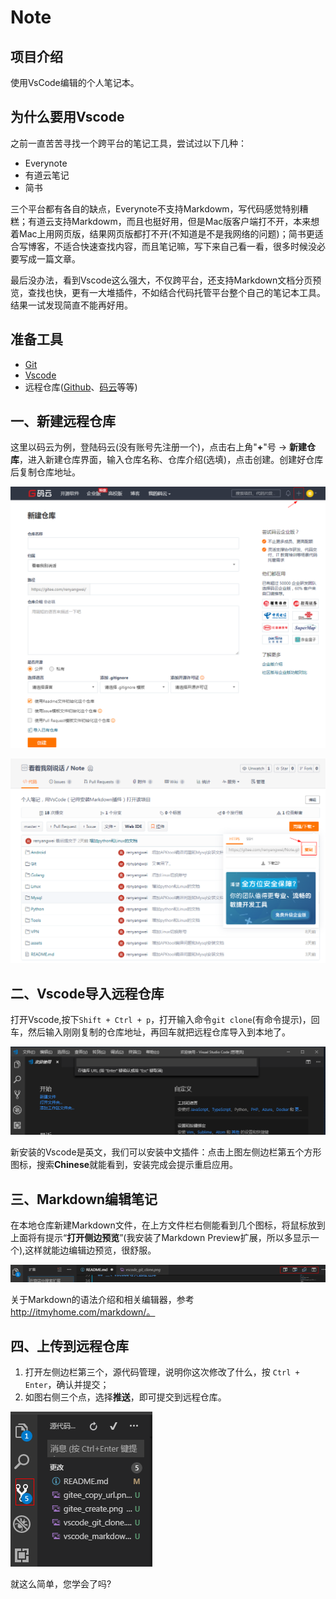 # Note

## 项目介绍

使用VsCode编辑的个人笔记本。

## 为什么要用Vscode

之前一直苦苦寻找一个跨平台的笔记工具，尝试过以下几种：

- Everynote
- 有道云笔记
- 简书

三个平台都有各自的缺点，Everynote不支持Markdowm，写代码感觉特别糟糕；有道云支持Markdowm，而且也挺好用，但是Mac版客户端打不开，本来想着Mac上用网页版，结果网页版都打不开(不知道是不是我网络的问题)；简书更适合写博客，不适合快速查找内容，而且笔记嘛，写下来自己看一看，很多时候没必要写成一篇文章。

最后没办法，看到Vscode这么强大，不仅跨平台，还支持Markdown文档分页预览，查找也快，更有一大堆插件，不如结合代码托管平台整个自己的笔记本工具。结果一试发现简直不能再好用。

## 准备工具

- [Git](https://git-scm.com/downloads)
- [Vscode](https://code.visualstudio.com/download)
- 远程仓库([Github](https://github.com/)、[码云](https://gitee.com/)等等)

## 一、新建远程仓库

这里以码云为例，登陆码云(没有账号先注册一个)，点击右上角"**+**"号 -> **新建仓库**，进入新建仓库界面，输入仓库名称、仓库介绍(选填)，点击创建。创建好仓库后复制仓库地址。

![](assets/gitee_create.png)

![](assets/gitee_copy_url.png)

## 二、Vscode导入远程仓库

打开Vscode,按下`Shift + Ctrl + p`，打开输入命令`git clone`(有命令提示)，回车，然后输入刚刚复制的仓库地址，再回车就把远程仓库导入到本地了。

![](assets/vscode_git_clone.png)

新安装的Vscode是英文，我们可以安装中文插件：点击上图左侧边栏第五个方形图标，搜索**Chinese**就能看到，安装完成会提示重启应用。

## 三、Markdown编辑笔记

在本地仓库新建Markdown文件，在上方文件栏右侧能看到几个图标，将鼠标放到上面将有提示“**打开侧边预览**”(我安装了Markdown Preview扩展，所以多显示一个),这样就能边编辑边预览，很舒服。

![](assets/vscode_markdown.png)

关于Markdown的语法介绍和相关编辑器，参考 http://itmyhome.com/markdown/。

## 四、上传到远程仓库

1. 打开左侧边栏第三个，源代码管理，说明你这次修改了什么，按 `Ctrl + Enter`，确认并提交；
2. 如图右侧三个点，选择**推送**，即可提交到远程仓库。

![](assets/vscode_markdown_commit.png)

就这么简单，您学会了吗?